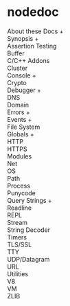 # nodedoc

About these Docs +<br>
Synopsis +<br>
Assertion Testing<br>
Buffer<br>
C/C++ Addons<br>
Cluster<br>
Console +<br>
Crypto<br>
Debugger +<br>
DNS<br>
Domain<br>
Errors +<br>
Events +<br>
File System<br>
Globals +<br>
HTTP<br>
HTTPS<br>
Modules<br>
Net<br>
OS<br>
Path<br>
Process<br>
Punycode<br>
Query Strings +<br>
Readline<br>
REPL<br>
Stream<br>
String Decoder<br>
Timers<br>
TLS/SSL<br>
TTY<br>
UDP/Datagram<br>
URL<br>
Utilities<br>
V8<br>
VM<br>
ZLIB<br>
